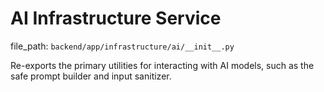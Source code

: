 # AI Infrastructure Service

  file_path: `backend/app/infrastructure/ai/__init__.py`

Re-exports the primary utilities for interacting with AI models,
such as the safe prompt builder and input sanitizer.
